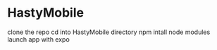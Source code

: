 # HastyMobile
clone the repo
cd into HastyMobile directory
npm intall node modules
launch app with expo
